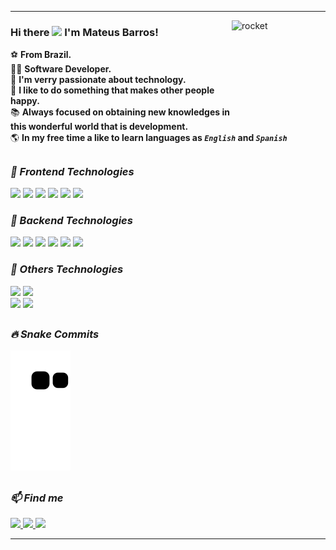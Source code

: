 ***
<div>
  <img align="right" width="150" height="150" alt="rocket" src="https://i.pinimg.com/originals/e6/2a/fd/e62afd154b9ec394b7d282c7ef8e688c.gif"/>
</div> 

### Hi there <img src="https://raw.githubusercontent.com/kaueMarques/kaueMarques/master/hi.gif" width="30px"> I'm Mateus Barros!

⚽ **From Brazil.** <br>
👨‍💻 **Software Developer.** <br>
💜 **I'm verry passionate about technology.** <br>
🤩 **I like to do something that makes other people happy.** </br>
📚 **Always focused on obtaining new knowledges in this wonderful world that is development.** <br>
🌎 **In my free time a like to learn languages as **_`English`_** and **_`Spanish`_****

##

***<h3> 🚀 Frontend Technologies </h3>***
<div style="display: inline-block">
  <img src="https://img.shields.io/badge/HTML-E34F26?style=for-the-badge&logo=html5&logoColor=white">
  <img src="https://img.shields.io/badge/CSS-1572B6?style=for-the-badge&logo=css3&logoColor=white">
  <img src="https://img.shields.io/badge/Sass-CC6699?style=for-the-badge&logo=sass&logoColor=white">
  <img src="https://img.shields.io/badge/Bootstrap-563D7C?style=for-the-badge&logo=bootstrap&logoColor=white">
  <img src="https://img.shields.io/badge/Javascript-F7DF1E?style=for-the-badge&logo=javascript&logoColor=black">
  <img src="https://img.shields.io/badge/TypeScript-007ACC?style=for-the-badge&logo=typescript&logoColor=white">
</div>

***<h3> 🚀 Backend Technologies </h3>***
<div style="display: inline-block">
  <img src="https://img.shields.io/badge/Javascript-F7DF1E?style=for-the-badge&logo=javascript&logoColor=black">
  <img src="https://img.shields.io/badge/TypeScript-007ACC?style=for-the-badge&logo=typescript&logoColor=white">
  <img src="https://img.shields.io/badge/Node.js-43853D?style=for-the-badge&logo=node.js&logoColor=white">
  <img src="https://img.shields.io/badge/Express.js-404D59?style=for-the-badge">
  <img src="https://img.shields.io/badge/SQL_Server-CC2927?style=for-the-badge&logo=microsoft-sql-server&logoColor=white">
  <img src="https://img.shields.io/badge/MySQL-005C84?style=for-the-badge&logo=mysql&logoColor=white">
</div>

***<h3> 🚀 Others Technologies </h3>***
<div style="display: inline-block">
  <img src="https://img.shields.io/badge/Language-00599C?style=for-the-badge&logo=c&logoColor=white">
  <img src="https://img.shields.io/badge/GIT-E44C30?style=for-the-badge&logo=git&logoColor=white">
</div>

<br>

<div style="display: inline-block">
  <img src="https://github-readme-stats.vercel.app/api/top-langs/?username=Mateus20Barros&theme=blue-green">
  <img src="https://github-readme-stats.vercel.app/api?username=Mateus20Barros&theme=blue-green" width="500">
</div>

##

***<h3>🔥 Snake Commits</h3>***
![Snake animation](https://github.com/Mateus20Barros/Mateus20Barros/blob/output/github-contribution-grid-snake.svg)

##

***<h3>:mailbox: Find me</h3>***
<div> 
  <a href="https://www.linkedin.com/in/mateus-barros-a7a78b159/" target="_blank">
    <img src="https://img.shields.io/badge/-LinkedIn-%230077B5?style=for-the-badge&logo=linkedin&logoColor=white" target="_blank">
  </a>
  <a href="https://www.instagram.com/matteus__barros/" target="_blank">
    <img src="https://img.shields.io/badge/-Instagram-b5179e?style=for-the-badge&logo=instagram&logoColor=white" target="_blank">
  </a>
  <a href = "mailto:matteusmaciel40@gmail.com">
    <img src="https://img.shields.io/badge/-Gmail-%23333?style=for-the-badge&logo=gmail&logoColor=white" target="_blank">
  </a>
</div>
  
***
